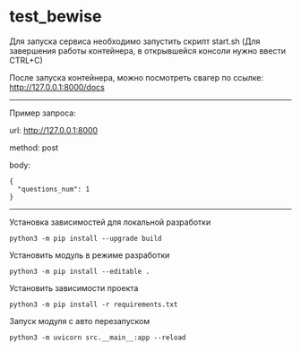 # test_bewise

Для запуска сервиса необходимо запустить скрипт start.sh (Для завершения работы контейнера, 
в открывшейся консоли нужно ввести CTRL+C)

После запуска контейнера, можно посмотреть свагер по ссылке: http://127.0.0.1:8000/docs

***

Пример запроса:

url: http://127.0.0.1:8000

method: post 

body: 
```
{
  "questions_num": 1
}
```

***

Установка зависимостей для локальной разработки
```shell script
python3 -m pip install --upgrade build
```

Установить модуль в режиме разработки
```shell script
python3 -m pip install --editable .
```

Установить зависимости проекта
```shell script
python3 -m pip install -r requirements.txt
```

Запуск модуля с авто перезапуском
```shell script
python3 -m uvicorn src.__main__:app --reload

```